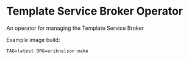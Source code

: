 Template Service Broker Operator
=======

An operator for managing the Template Service Broker

Example image build:

`TAG=latest ORG=eriknelson make`
